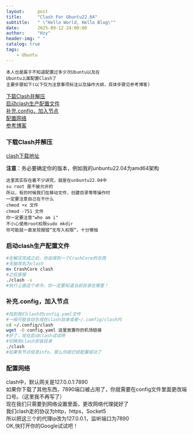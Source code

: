 ```yaml
---
layout:     post
title:      "Clash For Ubuntu22.04"
subtitle:   " \"Hello World, Hello Blog\""
date:       2025-09-12 24:00:00
author:     "Hzy"
header-img: " "
catalog: true
tags:
    - Ubuntu
---
```

    本人也是属于不知道配置过多少次Ubuntu以及在 
    Ubuntu上面配置Clash了
    主要步骤如下(以下仅为注意事项标注以及操作大纲，具体步骤见参考博客)
    
[下载Clash并解压](#下载Clash并解压)  
[启动clash生产配置文件](#启动clash生产配置文件)  
[补充.config，加入节点](#补充.config，加入节点)  
[配置网络](#配置网络)  
[参考博客](https://www.macw.cc/articles/158)

### 下载Clash并解压
[clash下载地址](https://github.com/DustinWin/clash_singbox-tools/releases/tag/Clash-Premium)  

**注意**：务必要确定你的版本，例如我的unbuntu22.04为amd64架构

    这里其实存在着不少讲究，就是在unbuntu22.04中
    su root 是不被允许的
    所以，有的时候我们在移动文件，创建目录等等操作时
    一定要注意自己在干什么
    chmod +x 文件
    chmod -751 文件
    你一定要注意"who am i"
    不小心使用root权限sudo mkdir  
    你可能就一直发现报错“无写入权限”，十分懊恼

### 启动clash生产配置文件
``` bash 
#在解压完成之后，你会得到一个CrashCore的东西
#无脑改名为clash 
mv CrashCore clash
#之后直接
./clash -v
#执行上面这个命令，你一定要知道当前目录在哪里！
```
### 补充.config，加入节点
``` bash
#找到我们clash的config.yaml文件
#一般可能自动生成在clash目录或者~/.comfig/clash内
cd ~/.config/clash
wget -O config.yaml 这里放置你的机场链接
#好了，现在启动clash试试吧
#切换到clash安装目录
./clash
#如果有节点信息info，那么你就已经配置成功了
``` 
### 配置网络
 clash中，默认网关是127.0.0.1:7890  
如果你下载了其他东西，7890端口被占用了，你就需要在config文件里面更改端口号。（这里我不再写了）  
现在我们只需要到网络设置里面，更改网络代理就好了  
我们clash走的协议为http，https，Socket5   
所以把这三个的代理ip改为127.0.0.1，监听端口为7890  
OK,快打开你的Google试试吧！